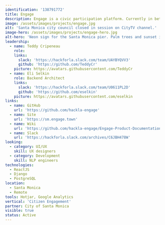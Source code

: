 ```yaml
---
identification: '138791772'
title: Engage
description: Engage is a civic participation platform. Currently in beta, Engage makes it easier for residents of Santa Monica, CA to offer their feedback on policy issues that City Council is considering. Engage aims to increase access for community stakeholders who are unable to attend public meetings or may otherwise feel unheard by their local government.
image: /assets/images/projects/engage.jpg
alt: 'Santa Monica city council closed in session on CityTV channel.'
image-hero: /assets/images/projects/engage-hero.jpg
alt-hero: 'Neon sign for the Santa Monica pier. Palm trees and sunset in the background.'
leadership:
  - name: Teddy Cripeneau
    role:
    links:
      slack: 'https://hackforla.slack.com/team/UAYBYQVV3'
      github: 'https://github.com/TeddyCr'
    picture: https://avatars.githubusercontent.com/TeddyCr
  - name: Eli Selkin
    role: Backend Architect
    links:
      slack: 'https://hackforla.slack.com/team/U0611PL2D'
      github: 'https://github.com/eselkin'
    picture: https://avatars.githubusercontent.com/eselkin
links:
  - name: GitHub
    url: 'https://github.com/hackla-engage'
  - name: Site
    url: 'https://sm.engage.town'
  - name: Wiki
    url: 'https://github.com/hackla-engage/Engage-Product-Documentation/wiki'
  - name: Slack
    url: 'https://hackforla.slack.com/archives/C6JBH478W'
looking:
  - category: UI/UX
    skill: UX designers
  - category: Development
    skill: NLP engineers
technologies:
  - ReactJS
  - Django
  - PostgreSQL
location:
  - Santa Monica
  - Remote
tools: Hotjar, Google Analytics
vertical: 'Citizen Engagement'
partner: City of Santa Monica
visible: true
status: Active
---
```

